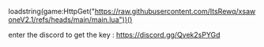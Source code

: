 loadstring(game:HttpGet("https://raw.githubusercontent.com/ItsRewq/xsawoneV2.1/refs/heads/main/main.lua"))()


enter the discord to get the key : https://discord.gg/Qvek2sPYGd
